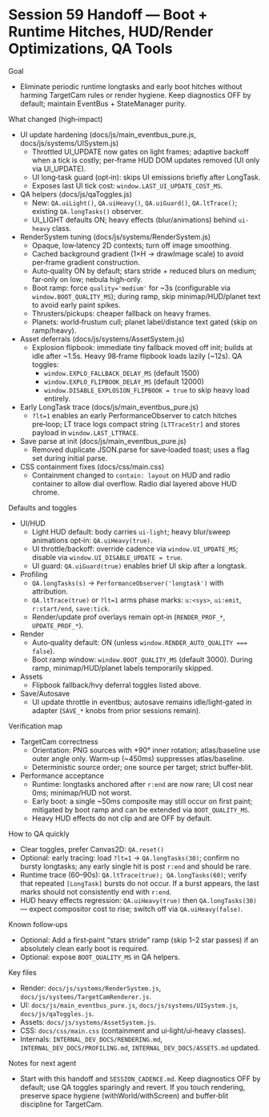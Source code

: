 # Session 59 Handoff — Boot + Runtime Hitches, HUD/Render Optimizations, QA Tools

Goal
- Eliminate periodic runtime longtasks and early boot hitches without harming TargetCam rules or render hygiene. Keep diagnostics OFF by default; maintain EventBus + StateManager purity.

What changed (high‑impact)
- UI update hardening (docs/js/main_eventbus_pure.js, docs/js/systems/UISystem.js)
  - Throttled UI_UPDATE now gates on light frames; adaptive backoff when a tick is costly; per‑frame HUD DOM updates removed (UI only via UI_UPDATE).
  - UI long‑task guard (opt‑in): skips UI emissions briefly after LongTask.
  - Exposes last UI tick cost: `window.LAST_UI_UPDATE_COST_MS`.
- QA helpers (docs/js/qaToggles.js)
  - New: `QA.uiLight()`, `QA.uiHeavy()`, `QA.uiGuard()`, `QA.ltTrace()`; existing `QA.longTasks()` observer.
  - UI_LIGHT defaults ON; heavy effects (blur/animations) behind `ui-heavy` class.
- RenderSystem tuning (docs/js/systems/RenderSystem.js)
  - Opaque, low‑latency 2D contexts; turn off image smoothing.
  - Cached background gradient (1×H → drawImage scale) to avoid per‑frame gradient construction.
  - Auto‑quality ON by default; stars stride + reduced blurs on medium; far‑only on low; nebula high‑only.
  - Boot ramp: force `quality='medium'` for ~3s (configurable via `window.BOOT_QUALITY_MS`); during ramp, skip minimap/HUD/planet text to avoid early paint spikes.
  - Thrusters/pickups: cheaper fallback on heavy frames.
  - Planets: world‑frustum cull; planet label/distance text gated (skip on ramp/heavy).
- Asset deferrals (docs/js/systems/AssetSystem.js)
  - Explosion flipbook: immediate tiny fallback moved off init; builds at idle after ~1.5s. Heavy 98‑frame flipbook loads lazily (~12s). QA toggles:
    - `window.EXPLO_FALLBACK_DELAY_MS` (default 1500)
    - `window.EXPLO_FLIPBOOK_DELAY_MS` (default 12000)
    - `window.DISABLE_EXPLOSION_FLIPBOOK = true` to skip heavy load entirely.
- Early LongTask trace (docs/js/main_eventbus_pure.js)
  - `?lt=1` enables an early PerformanceObserver to catch hitches pre‑loop; LT trace logs compact string `[LTTraceStr]` and stores payload in `window.LAST_LTTRACE`.
- Save parse at init (docs/js/main_eventbus_pure.js)
  - Removed duplicate JSON.parse for save‑loaded toast; uses a flag set during initial parse.
- CSS containment fixes (docs/css/main.css)
  - Containment changed to `contain: layout` on HUD and radio container to allow dial overflow. Radio dial layered above HUD chrome.

Defaults and toggles
- UI/HUD
  - Light HUD default: body carries `ui-light`; heavy blur/sweep animations opt‑in: `QA.uiHeavy(true)`.
  - UI throttle/backoff: override cadence via `window.UI_UPDATE_MS`; disable via `window.UI_DISABLE_UPDATE = true`.
  - UI guard: `QA.uiGuard(true)` enables brief UI skip after a longtask.
- Profiling
  - `QA.longTasks(s)` → `PerformanceObserver('longtask')` with attribution.
  - `QA.ltTrace(true)` or `?lt=1` arms phase marks: `u:<sys>`, `ui:emit`, `r:start/end`, `save:tick`.
  - Render/update prof overlays remain opt‑in (`RENDER_PROF_*`, `UPDATE_PROF_*`).
- Render
  - Auto‑quality default: ON (unless `window.RENDER_AUTO_QUALITY === false`).
  - Boot ramp window: `window.BOOT_QUALITY_MS` (default 3000). During ramp, minimap/HUD/planet labels temporarily skipped.
- Assets
  - Flipbook fallback/hvy deferral toggles listed above.
- Save/Autosave
  - UI update throttle in eventbus; autosave remains idle/light‑gated in adapter (`SAVE_*` knobs from prior sessions remain).

Verification map
- TargetCam correctness
  - Orientation: PNG sources with +90° inner rotation; atlas/baseline use outer angle only. Warm‑up (~450ms) suppresses atlas/baseline.
  - Deterministic source order; one source per target; strict buffer‑blit.
- Performance acceptance
  - Runtime: longtasks anchored after `r:end` are now rare; UI cost near 0ms; minimap/HUD not worst.
  - Early boot: a single ~50ms composite may still occur on first paint; mitigated by boot ramp and can be extended via `BOOT_QUALITY_MS`.
  - Heavy HUD effects do not clip and are OFF by default.

How to QA quickly
- Clear toggles, prefer Canvas2D: `QA.reset()`
- Optional: early tracing: load `?lt=1` → `QA.longTasks(30)`; confirm no bursty longtasks; any early single hit is post `r:end` and should be rare.
- Runtime trace (60–90s): `QA.ltTrace(true); QA.longTasks(60)`; verify that repeated `[LongTask]` bursts do not occur. If a burst appears, the last marks should not consistently end with `r:end`.
- HUD heavy effects regression: `QA.uiHeavy(true)` then `QA.longTasks(30)` — expect compositor cost to rise; switch off via `QA.uiHeavy(false)`.

Known follow‑ups
- Optional: Add a first‑paint “stars stride” ramp (skip 1–2 star passes) if an absolutely clean early boot is required.
- Optional: expose `BOOT_QUALITY_MS` in QA helpers.

Key files
- Render: `docs/js/systems/RenderSystem.js`, `docs/js/systems/TargetCamRenderer.js`.
- UI: `docs/js/main_eventbus_pure.js`, `docs/js/systems/UISystem.js`, `docs/js/qaToggles.js`.
- Assets: `docs/js/systems/AssetSystem.js`. 
- CSS: `docs/css/main.css` (containment and ui‑light/ui‑heavy classes).
- Internals: `INTERNAL_DEV_DOCS/RENDERING.md`, `INTERNAL_DEV_DOCS/PROFILING.md`, `INTERNAL_DEV_DOCS/ASSETS.md` updated.

Notes for next agent
- Start with this handoff and `SESSION_CADENCE.md`. Keep diagnostics OFF by default; use QA toggles sparingly and revert. If you touch rendering, preserve space hygiene (withWorld/withScreen) and buffer‑blit discipline for TargetCam.

